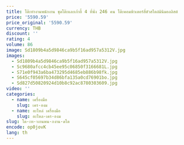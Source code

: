 ```yaml
---
title: โต๊ะทํางานพนักงาน ชุดโต๊ะและเก้าอี้ 4 ที่นั่ง 246 คน โต๊ะคอมพิวเตอร์สี่ตัวสไตล์มินิมอลลิสต์
price: '5590.59'
price_original: '5590.59'
currency: THB
discount: ''
rating: 4
volume: 86
image: Sd1809b4a5d9846ca9b5f16ad957a5312V.jpg
images:
  - Sd1809b4a5d9846ca9b5f16ad957a5312V.jpg
  - Sc9680afcc4cb45ee95c06850f3166681L.jpg
  - S71e0f943a6ba473295d4685eb886b98fk.jpg
  - S645cf05697b34d86bfa135a0cd76901bo.jpg
  - Sd827d50820924d10b8c92ac8780303609.jpg
video: ''
categories:
  - name: เครื่องมือ
    slug: เคร-องม
  - name: อะไหล่ เครื่องมือ
    slug: อะไหล-เคร-องม
slug: โต-ะท-างานพน-กงาน-ดโต
encode: op0jovK
lang: th
---
```

  